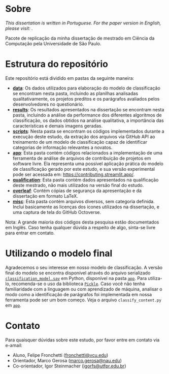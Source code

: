 # Sobre
*This dissertation is written in Portuguese. For the paper version in English, please visit: .*

Pacote de replicação da minha dissertação de mestrado em Ciência da Computação pela Universidade de São Paulo.

# Estrutura do repositório
Este repositório está dividido em pastas da seguinte maneira:
- [**data**](https://github.com/fronchetti/dissertacao/tree/master/data): Os dados utilizados para elaboração do modelo de classificação se encontram nesta pasta, incluindo as planilhas analisadas qualitativamente, os projetos preditos e os parágrafos avaliados pelos desenvolvedores no questionário. 
- [**results**](https://github.com/fronchetti/dissertacao/tree/master/results): Os resultados apresentados na dissertação se encontram nesta pasta, incluindo a análise da performance dos diferentes algoritmos de classificação, os dados obtidos na análise qualitativa, a importância das características e demais imagens geradas. 
- [**scripts**](https://github.com/fronchetti/dissertacao/tree/master/scripts): Nesta pasta se encontram os códigos implementados durante a execução deste estudo, da extração dos arquivos via GitHub API ao treinamento de um modelo de classificação capaz de identificar categorias de informação relevantes a novatos.
- [**app**](https://github.com/fronchetti/dissertacao/tree/master/app): Esta pasta contém códigos relacionados a implementação de uma ferramenta de análise de arquivos de contribuição de projetos em software livre. Ela representa uma possível aplicação prática do modelo de classificação gerado por este estudo, e sua versão experimental pode ser acessada em: https://contributing.streamlit.app/. 
- [**qualification**](https://github.com/fronchetti/dissertacao/tree/master/qualification): Esta pasta contém dados apresentados na qualificação deste mestrado, não mais utilizados na versão final do estudo.
- [**overleaf**](https://github.com/fronchetti/dissertacao/tree/master/overleaf): Contém cópias de segurança da apresentação e da dissertação em formato LaTeX.
- [**misc**](https://github.com/fronchetti/dissertacao/tree/master/misc): Esta pasta contém arquivos diversos, sem categoria definida. Inclui basicamente as licenças dos icones utilizados na dissertação, e uma captura de tela do GitHub Octoverse.

Nota: A grande maioria dos códigos desta pesquisa estão documentados em Inglês. Caso tenha qualquer dúvida a respeito de algo, sinta-se livre para entrar em contato. 

# Utilizando o modelo final
Agradecemos o seu interesse em nosso modelo de classificação. A versão final do modelo se encontra disponível através do arquivo serializado [`classification_model.sav`](https://github.com/fronchetti/dissertacao/tree/master/app/classifier) em Python, disponível na pasta [`app`](https://github.com/fronchetti/dissertacao/tree/master/app/classifier). Para utiliza-lo, recomenda-se o uso da biblioteca [`Pickle`](https://docs.python.org/3/library/pickle.html). Caso você não tenha familiaridade com a linguagem ou com aprendizado de máquina, analisar o modo como a identificação de parágrafos foi implementada em nossa ferramenta pode ser um bom começo. Veja o arquivo `classify_content.py` em  [`app`](https://github.com/fronchetti/dissertacao/tree/master/app/classifier).

# Contato
Para quaisquer dúvidas sobre este estudo, por favor entre em contato via e-amail:

* Aluno, Felipe Fronchetti (fronchettl@vcu.edu)
* Orientador, Marco Gerosa (marco.gerosa@nau.edu)
* Co-orientador, Igor Steinmacher (igorfs@utfpr.edu.br)
